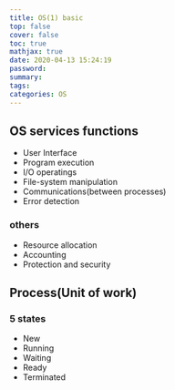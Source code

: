 ```yaml
---
title: OS(1) basic
top: false
cover: false
toc: true
mathjax: true
date: 2020-04-13 15:24:19
password:
summary:
tags:
categories: OS
---
```

## OS services functions

- User Interface
- Program execution
- I/O operatings
- File-system manipulation
- Communications(between processes)
- Error detection

### others
- Resource allocation
- Accounting
- Protection and security

## Process(Unit of work)

### 5 states
- New
- Running
- Waiting
- Ready
- Terminated
